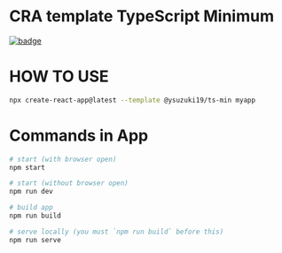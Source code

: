 # CRA template TypeScript Minimum

[![badge](https://img.shields.io/npm/v/@ysuzuki19/cra-template-ts-min?label=%40ysuzuki19%2Fcra-template-ts-min)](https://www.npmjs.com/package/@ysuzuki19/cra-template-ts-min)

# HOW TO USE

```bash
npx create-react-app@latest --template @ysuzuki19/ts-min myapp
```

# Commands in App

```bash
# start (with browser open)
npm start

# start (without browser open)
npm run dev

# build app
npm run build

# serve locally (you must `npm run build` before this)
npm run serve
```
